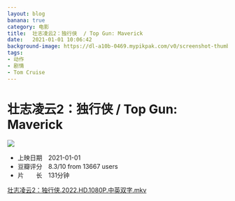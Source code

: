 ```yaml
---
layout: blog
banana: true
category: 电影
title:  壮志凌云2：独行侠  / Top Gun: Maverick
date:   2021-01-01 10:06:42
background-image: https://dl-a10b-0469.mypikpak.com/v0/screenshot-thumbnails/198D4614F7DD773EB6B581EAF4FDEB762D46A62D/720/2048
tags:
- 动作
- 剧情
- Tom Cruise
---
```


# 壮志凌云2：独行侠  / Top Gun: Maverick

![](https://dl-a10b-0469.mypikpak.com/v0/screenshot-thumbnails/198D4614F7DD773EB6B581EAF4FDEB762D46A62D/720/2048)

- 上映日期　2021-01-01
- 豆瓣评分　8.3/10 from 13667 users
- 片　　长　131分钟

[壮志凌云2：独行侠.2022.HD.1080P.中英双字.mkv](https://mypikpak.com/s/VNBNXi6LnDegr6ESJ4MytmS7o1)

